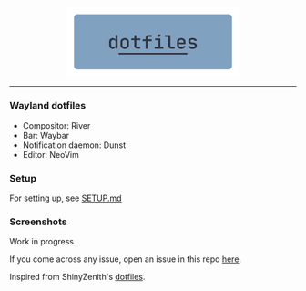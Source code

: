<p align=center>
  <img src="./.assets/dotfiles.png" alt=dotfiles width=60%>
</p>
<hr />

### Wayland dotfiles

-   Compositor: River
-   Bar: Waybar
-   Notification daemon: Dunst
-   Editor: NeoVim

### Setup

For setting up, see [SETUP.md](./.assets/SETUP.md)

### Screenshots

Work in progress

</details>

If you come across any issue, open an issue in this repo [here](https://github.com/Idlidev/.dotfiles/issues/new).

Inspired from ShinyZenith's [dotfiles](https://github.com/shinyzenith/old-xorg-dotfiles).
